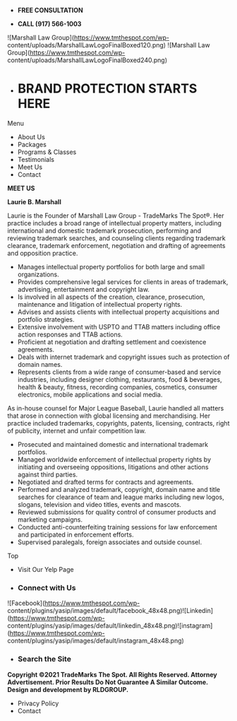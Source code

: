   * **FREE CONSULTATION**

  * **CALL (917) 566-1003**

![Marshall Law Group](https://www.tmthespot.com/wp-
content/uploads/MarshallLawLogoFinalBoxed120.png) ![Marshall Law
Group](https://www.tmthespot.com/wp-
content/uploads/MarshallLawLogoFinalBoxed240.png)

  * # BRAND PROTECTION STARTS HERE

Menu

  * About Us
  * Packages
  * Programs & Classes
  * Testimonials
  * Meet Us
  * Contact

**MEET US**

**Laurie B. Marshall**

Laurie is the Founder of Marshall Law Group - TradeMarks The Spot®. Her
practice includes a broad range of intellectual property matters, including
international and domestic trademark prosecution, performing and reviewing
trademark searches, and counseling clients regarding trademark clearance,
trademark enforcement, negotiation and drafting of agreements and opposition
practice.

  * Manages intellectual property portfolios for both large and small organizations.
  * Provides comprehensive legal services for clients in areas of trademark, advertising, entertainment and copyright law.
  * Is involved in all aspects of the creation, clearance, prosecution, maintenance and litigation of intellectual property rights.
  * Advises and assists clients with intellectual property acquisitions and portfolio strategies.
  * Extensive involvement with USPTO and TTAB matters including office action responses and TTAB actions.
  * Proficient at negotiation and drafting settlement and coexistence agreements.
  * Deals with internet trademark and copyright issues such as protection of domain names.
  * Represents clients from a wide range of consumer-based and service industries, including designer clothing, restaurants, food & beverages, health & beauty, fitness, recording companies, cosmetics, consumer electronics, mobile applications and social media.

As in-house counsel for Major League Baseball, Laurie handled all matters that
arose in connection with global licensing and merchandising. Her practice
included trademarks, copyrights, patents, licensing, contracts, right of
publicity, internet and unfair competition law.

  * Prosecuted and maintained domestic and international trademark portfolios.
  * Managed worldwide enforcement of intellectual property rights by initiating and overseeing oppositions, litigations and other actions against third parties.
  * Negotiated and drafted terms for contracts and agreements.
  * Performed and analyzed trademark, copyright, domain name and title searches for clearance of team and league marks including new logos, slogans, television and video titles, events and mascots.
  * Reviewed submissions for quality control of consumer products and marketing campaigns.
  * Conducted anti-counterfeiting training sessions for law enforcement and participated in enforcement efforts.
  * Supervised paralegals, foreign associates and outside counsel.

Top

  * Visit Our Yelp Page

  * ### Connect with Us

![Facebook](https://www.tmthespot.com/wp-
content/plugins/yasip/images/default/facebook_48x48.png)![Linkedin](https://www.tmthespot.com/wp-
content/plugins/yasip/images/default/linkedin_48x48.png)![instagram](https://www.tmthespot.com/wp-
content/plugins/yasip/images/default/instagram_48x48.png)

  * ### Search the Site

**Copyright ©2021 TradeMarks The Spot. All Rights Reserved. Attorney
Advertisement. Prior Results Do Not Guarantee A Similar Outcome.  
Design and development by  RLDGROUP.**

  * Privacy Policy
  * Contact

